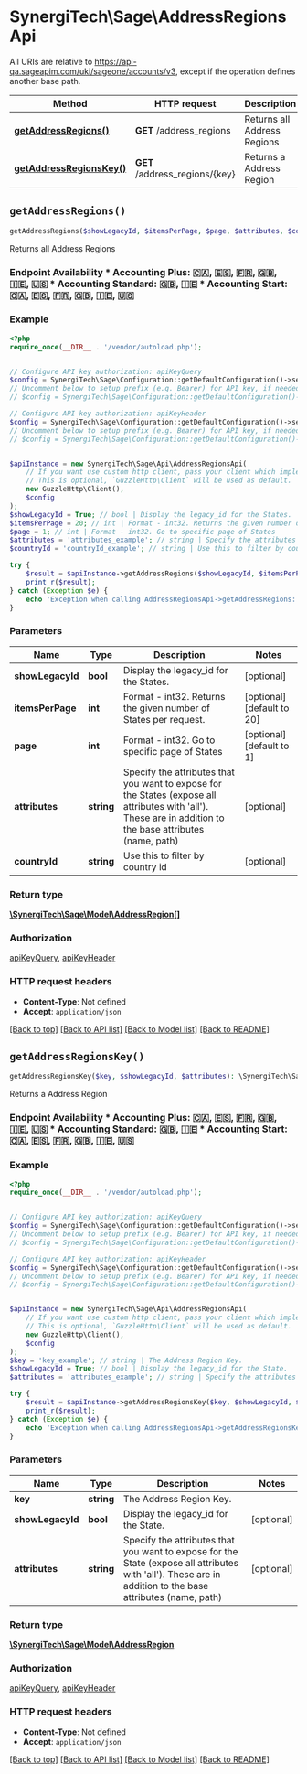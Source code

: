# SynergiTech\Sage\AddressRegionsApi

All URIs are relative to https://api-qa.sageapim.com/uki/sageone/accounts/v3, except if the operation defines another base path.

| Method | HTTP request | Description |
| ------------- | ------------- | ------------- |
| [**getAddressRegions()**](AddressRegionsApi.md#getAddressRegions) | **GET** /address_regions | Returns all Address Regions |
| [**getAddressRegionsKey()**](AddressRegionsApi.md#getAddressRegionsKey) | **GET** /address_regions/{key} | Returns a Address Region |


## `getAddressRegions()`

```php
getAddressRegions($showLegacyId, $itemsPerPage, $page, $attributes, $countryId): \SynergiTech\Sage\Model\AddressRegion[]
```

Returns all Address Regions

### Endpoint Availability  * Accounting Plus: 🇨🇦, 🇪🇸, 🇫🇷, 🇬🇧, 🇮🇪, 🇺🇸 * Accounting Standard: 🇬🇧, 🇮🇪 * Accounting Start: 🇨🇦, 🇪🇸, 🇫🇷, 🇬🇧, 🇮🇪, 🇺🇸

### Example

```php
<?php
require_once(__DIR__ . '/vendor/autoload.php');


// Configure API key authorization: apiKeyQuery
$config = SynergiTech\Sage\Configuration::getDefaultConfiguration()->setApiKey('subscription-key', 'YOUR_API_KEY');
// Uncomment below to setup prefix (e.g. Bearer) for API key, if needed
// $config = SynergiTech\Sage\Configuration::getDefaultConfiguration()->setApiKeyPrefix('subscription-key', 'Bearer');

// Configure API key authorization: apiKeyHeader
$config = SynergiTech\Sage\Configuration::getDefaultConfiguration()->setApiKey('Ocp-Apim-Subscription-Key', 'YOUR_API_KEY');
// Uncomment below to setup prefix (e.g. Bearer) for API key, if needed
// $config = SynergiTech\Sage\Configuration::getDefaultConfiguration()->setApiKeyPrefix('Ocp-Apim-Subscription-Key', 'Bearer');


$apiInstance = new SynergiTech\Sage\Api\AddressRegionsApi(
    // If you want use custom http client, pass your client which implements `GuzzleHttp\ClientInterface`.
    // This is optional, `GuzzleHttp\Client` will be used as default.
    new GuzzleHttp\Client(),
    $config
);
$showLegacyId = True; // bool | Display the legacy_id for the States.
$itemsPerPage = 20; // int | Format - int32. Returns the given number of States per request.
$page = 1; // int | Format - int32. Go to specific page of States
$attributes = 'attributes_example'; // string | Specify the attributes that you want to expose for the States (expose all attributes with 'all'). These are in addition to the base attributes (name, path)
$countryId = 'countryId_example'; // string | Use this to filter by country id

try {
    $result = $apiInstance->getAddressRegions($showLegacyId, $itemsPerPage, $page, $attributes, $countryId);
    print_r($result);
} catch (Exception $e) {
    echo 'Exception when calling AddressRegionsApi->getAddressRegions: ', $e->getMessage(), PHP_EOL;
}
```

### Parameters

| Name | Type | Description  | Notes |
| ------------- | ------------- | ------------- | ------------- |
| **showLegacyId** | **bool**| Display the legacy_id for the States. | [optional] |
| **itemsPerPage** | **int**| Format - int32. Returns the given number of States per request. | [optional] [default to 20] |
| **page** | **int**| Format - int32. Go to specific page of States | [optional] [default to 1] |
| **attributes** | **string**| Specify the attributes that you want to expose for the States (expose all attributes with &#39;all&#39;). These are in addition to the base attributes (name, path) | [optional] |
| **countryId** | **string**| Use this to filter by country id | [optional] |

### Return type

[**\SynergiTech\Sage\Model\AddressRegion[]**](../Model/AddressRegion.md)

### Authorization

[apiKeyQuery](../../README.md#apiKeyQuery), [apiKeyHeader](../../README.md#apiKeyHeader)

### HTTP request headers

- **Content-Type**: Not defined
- **Accept**: `application/json`

[[Back to top]](#) [[Back to API list]](../../README.md#endpoints)
[[Back to Model list]](../../README.md#models)
[[Back to README]](../../README.md)

## `getAddressRegionsKey()`

```php
getAddressRegionsKey($key, $showLegacyId, $attributes): \SynergiTech\Sage\Model\AddressRegion
```

Returns a Address Region

### Endpoint Availability  * Accounting Plus: 🇨🇦, 🇪🇸, 🇫🇷, 🇬🇧, 🇮🇪, 🇺🇸 * Accounting Standard: 🇬🇧, 🇮🇪 * Accounting Start: 🇨🇦, 🇪🇸, 🇫🇷, 🇬🇧, 🇮🇪, 🇺🇸

### Example

```php
<?php
require_once(__DIR__ . '/vendor/autoload.php');


// Configure API key authorization: apiKeyQuery
$config = SynergiTech\Sage\Configuration::getDefaultConfiguration()->setApiKey('subscription-key', 'YOUR_API_KEY');
// Uncomment below to setup prefix (e.g. Bearer) for API key, if needed
// $config = SynergiTech\Sage\Configuration::getDefaultConfiguration()->setApiKeyPrefix('subscription-key', 'Bearer');

// Configure API key authorization: apiKeyHeader
$config = SynergiTech\Sage\Configuration::getDefaultConfiguration()->setApiKey('Ocp-Apim-Subscription-Key', 'YOUR_API_KEY');
// Uncomment below to setup prefix (e.g. Bearer) for API key, if needed
// $config = SynergiTech\Sage\Configuration::getDefaultConfiguration()->setApiKeyPrefix('Ocp-Apim-Subscription-Key', 'Bearer');


$apiInstance = new SynergiTech\Sage\Api\AddressRegionsApi(
    // If you want use custom http client, pass your client which implements `GuzzleHttp\ClientInterface`.
    // This is optional, `GuzzleHttp\Client` will be used as default.
    new GuzzleHttp\Client(),
    $config
);
$key = 'key_example'; // string | The Address Region Key.
$showLegacyId = True; // bool | Display the legacy_id for the State.
$attributes = 'attributes_example'; // string | Specify the attributes that you want to expose for the State (expose all attributes with 'all'). These are in addition to the base attributes (name, path)

try {
    $result = $apiInstance->getAddressRegionsKey($key, $showLegacyId, $attributes);
    print_r($result);
} catch (Exception $e) {
    echo 'Exception when calling AddressRegionsApi->getAddressRegionsKey: ', $e->getMessage(), PHP_EOL;
}
```

### Parameters

| Name | Type | Description  | Notes |
| ------------- | ------------- | ------------- | ------------- |
| **key** | **string**| The Address Region Key. | |
| **showLegacyId** | **bool**| Display the legacy_id for the State. | [optional] |
| **attributes** | **string**| Specify the attributes that you want to expose for the State (expose all attributes with &#39;all&#39;). These are in addition to the base attributes (name, path) | [optional] |

### Return type

[**\SynergiTech\Sage\Model\AddressRegion**](../Model/AddressRegion.md)

### Authorization

[apiKeyQuery](../../README.md#apiKeyQuery), [apiKeyHeader](../../README.md#apiKeyHeader)

### HTTP request headers

- **Content-Type**: Not defined
- **Accept**: `application/json`

[[Back to top]](#) [[Back to API list]](../../README.md#endpoints)
[[Back to Model list]](../../README.md#models)
[[Back to README]](../../README.md)
